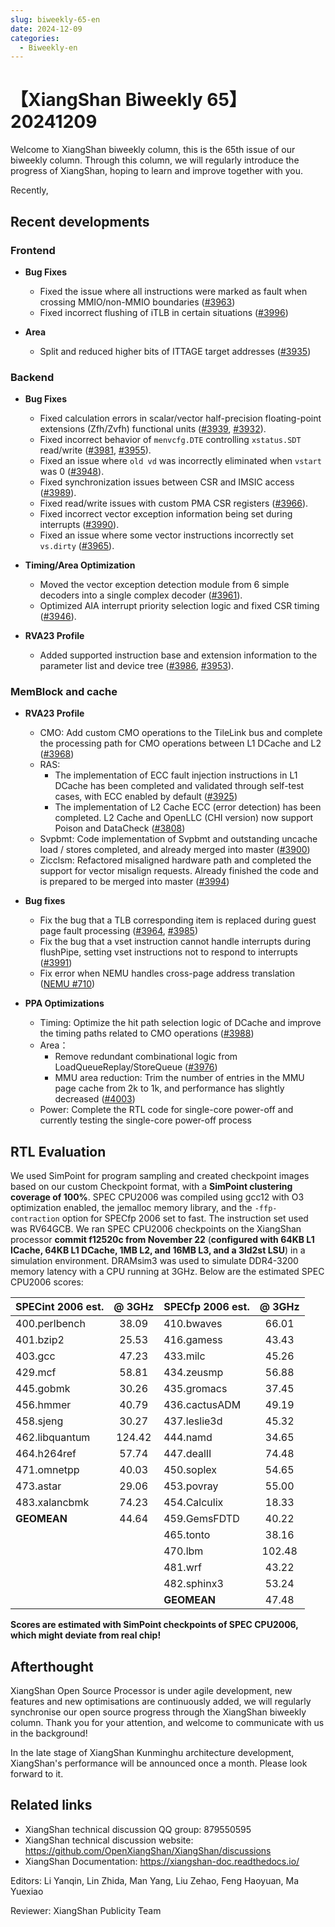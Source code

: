 ```yaml
---
slug: biweekly-65-en
date: 2024-12-09
categories:
  - Biweekly-en
---
```


# 【XiangShan Biweekly 65】20241209

Welcome to XiangShan biweekly column, this is the 65th issue of our biweekly column. Through this column, we will regularly introduce the progress of XiangShan, hoping to learn and improve together with you.

Recently,

<!-- more -->
## Recent developments

### Frontend

- **Bug Fixes**
    - Fixed the issue where all instructions were marked as fault when crossing MMIO/non-MMIO boundaries ([#3963](https://github.com/OpenXiangShan/XiangShan/pull/3963))
    - Fixed incorrect flushing of iTLB in certain situations ([#3996](https://github.com/OpenXiangShan/XiangShan/pull/3996))

- **Area**
    - Split and reduced higher bits of ITTAGE target addresses ([#3935](https://github.com/OpenXiangShan/XiangShan/pull/3935))

### Backend

- **Bug Fixes**
    - Fixed calculation errors in scalar/vector half-precision floating-point extensions (Zfh/Zvfh) functional units ([#3939](https://github.com/OpenXiangShan/XiangShan/pull/3939), [#3932](https://github.com/OpenXiangShan/XiangShan/pull/3932)).
    - Fixed incorrect behavior of `menvcfg.DTE` controlling `xstatus.SDT` read/write ([#3981](https://github.com/OpenXiangShan/XiangShan/pull/3981), [#3955](https://github.com/OpenXiangShan/XiangShan/pull/3955)).
    - Fixed an issue where `old vd` was incorrectly eliminated when `vstart` was 0 ([#3948](https://github.com/OpenXiangShan/XiangShan/pull/3948)).
    - Fixed synchronization issues between CSR and IMSIC access ([#3989](https://github.com/OpenXiangShan/XiangShan/pull/3989)).
    - Fixed read/write issues with custom PMA CSR registers ([#3966](https://github.com/OpenXiangShan/XiangShan/pull/3966)).
    - Fixed incorrect vector exception information being set during interrupts ([#3990](https://github.com/OpenXiangShan/XiangShan/pull/3990)).
    - Fixed an issue where some vector instructions incorrectly set `vs.dirty` ([#3965](https://github.com/OpenXiangShan/XiangShan/pull/3965)).

- **Timing/Area Optimization**
    - Moved the vector exception detection module from 6 simple decoders into a single complex decoder ([#3961](https://github.com/OpenXiangShan/XiangShan/pull/3961)).
    - Optimized AIA interrupt priority selection logic and fixed CSR timing ([#3946](https://github.com/OpenXiangShan/XiangShan/pull/3946)).

- **RVA23 Profile**
    - Added supported instruction base and extension information to the parameter list and device tree ([#3986](https://github.com/OpenXiangShan/XiangShan/pull/3986), [#3953](https://github.com/OpenXiangShan/XiangShan/pull/3953)).

### MemBlock and cache

- **RVA23 Profile**
  - CMO: Add custom CMO operations to the TileLink bus and complete the processing path for CMO operations between L1 DCache and L2 ([#3968](https://github.com/OpenXiangShan/XiangShan/pull/3968))
  - RAS:
    - The implementation of ECC fault injection instructions in L1 DCache has been completed and validated through self-test cases, with ECC enabled by default ([#3925](https://github.com/OpenXiangShan/XiangShan/pull/3925))
    - The implementation of L2 Cache ECC (error detection) has been completed. L2 Cache and OpenLLC (CHI version) now support Poison and DataCheck ([#3808](https://github.com/OpenXiangShan/XiangShan/pull/3808))
  - Svpbmt: Code implementation of Svpbmt and outstanding uncache load / stores completed, and already merged into master ([#3900](https://github.com/OpenXiangShan/XiangShan/pull/3900))
  - Zicclsm: Refactored misaligned hardware path and completed the support for vector misalign requests. Already finished the code and is prepared to be merged into master ([#3994](https://github.com/OpenXiangShan/XiangShan/pull/3994))

- **Bug fixes**
  - Fix the bug that a TLB corresponding item is replaced during guest page fault processing ([#3964](https://github.com/OpenXiangShan/XiangShan/pull/3964), [#3985](https://github.com/OpenXiangShan/XiangShan/pull/3985))
  - Fix the bug that a vset instruction cannot handle interrupts during flushPipe, setting vset instructions not to respond to interrupts ([#3991](https://github.com/OpenXiangShan/XiangShan/pull/3991))
  - Fix error when NEMU handles cross-page address translation ([NEMU #710](https://github.com/OpenXiangShan/NEMU/pull/710))

- **PPA Optimizations**
  - Timing: Optimize the hit path selection logic of DCache and improve the timing paths related to CMO operations ([#3988](https://github.com/OpenXiangShan/XiangShan/pull/3988))
  - Area：
    - Remove redundant combinational logic from LoadQueueReplay/StoreQueue ([#3976](https://github.com/OpenXiangShan/XiangShan/pull/3976))
    - MMU area reduction: Trim the number of entries in the MMU page cache from 2k to 1k, and performance has slightly decreased ([#4003](https://github.com/OpenXiangShan/XiangShan/pull/4003))
  - Power: Complete the RTL code for single-core power-off and currently testing the single-core power-off process

## RTL Evaluation

We used SimPoint for program sampling and created checkpoint images based on our custom Checkpoint format, with a **SimPoint clustering coverage of 100%**. SPEC CPU2006 was compiled using gcc12 with O3 optimization enabled, the jemalloc memory library, and the `-ffp-contraction` option for SPECfp 2006 set to fast. The instruction set used was RV64GCB. We ran SPEC CPU2006 checkpoints on the XiangShan processor **commit f12520c from November 22** (**configured with 64KB L1 ICache, 64KB L1 DCache, 1MB L2, and 16MB L3, and a 3ld2st LSU**) in a simulation environment. DRAMsim3 was used to simulate DDR4-3200 memory latency with a CPU running at 3GHz. Below are the estimated SPEC CPU2006 scores:

| SPECint 2006 est. | @ 3GHz | SPECfp 2006 est.  | @ 3GHz |
| :---------------- | :----: | :---------------- | :----: |
| 400.perlbench     | 38.09  | 410.bwaves        | 66.01  |
| 401.bzip2         | 25.53  | 416.gamess        | 43.43  |
| 403.gcc           | 47.23  | 433.milc          | 45.26  |
| 429.mcf           | 58.81  | 434.zeusmp        | 56.88  |
| 445.gobmk         | 30.26  | 435.gromacs       | 37.45  |
| 456.hmmer         | 40.79  | 436.cactusADM     | 49.19  |
| 458.sjeng         | 30.27  | 437.leslie3d      | 45.32  |
| 462.libquantum    | 124.42 | 444.namd          | 34.65  |
| 464.h264ref       | 57.74  | 447.dealII        | 74.48  |
| 471.omnetpp       | 40.03  | 450.soplex        | 54.65  |
| 473.astar         | 29.06  | 453.povray        | 55.00  |
| 483.xalancbmk     | 74.23  | 454.Calculix      | 18.33  |
| **GEOMEAN**       | 44.64  | 459.GemsFDTD      | 40.22  |
|                   |        | 465.tonto         | 38.16  |
|                   |        | 470.lbm           | 102.48 |
|                   |        | 481.wrf           | 43.22  |
|                   |        | 482.sphinx3       | 53.24  |
|                   |        | **GEOMEAN**       | 47.48  |

**Scores are estimated with SimPoint checkpoints of SPEC CPU2006, which might deviate from real chip!**

## Afterthought

XiangShan Open Source Processor is under agile development, new features and new optimisations are continuously added, we will regularly synchronise our open source progress through the XiangShan biweekly column. Thank you for your attention, and welcome to communicate with us in the background!

In the late stage of XiangShan Kunminghu architecture development, XiangShan's performance will be announced once a month. Please look forward to it.

## Related links

* XiangShan technical discussion QQ group: 879550595
* XiangShan technical discussion website: https://github.com/OpenXiangShan/XiangShan/discussions
* XiangShan Documentation: https://xiangshan-doc.readthedocs.io/

Editors: Li Yanqin, Lin Zhida, Man Yang, Liu Zehao, Feng Haoyuan, Ma Yuexiao

Reviewer: XiangShan Publicity Team
